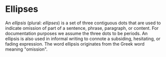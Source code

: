 # Ellipses

An *ellipsis* (plural: *ellipses*) is a set of three contiguous dots that are used to indicate omission of part of a sentence, phrase, paragraph, or content. For documentation purposes we assume the three dots to be periods. An ellipsis is also used in informal writing to connote a subsiding, hesitating, or fading expression. The word ellipsis originates from the Greek word meaning "omission".
